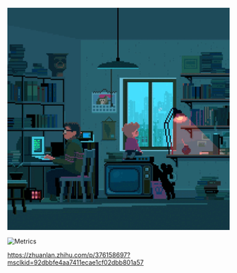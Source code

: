 ![](README.assets/codingbytherain.gif)

![Metrics](https://metrics.lecoq.io/TXC-ALON?template=classic&config.timezone=Asia%2FShanghai)
<!--
![TXC-ALON's Most used languages](https://github-readme-stats.vercel.app/api/top-langs?username=TXC-ALON&show_icons=true&count_private=true&theme=gotham)

![TXC-ALON's GitHub stats](https://github-readme-stats.vercel.app/api?username=TXC-ALON)](https://github.com/anuraghazra/github-readme-stats)

<!--
**TXC-ALON/TXC-ALON** is a ✨ _special_ ✨ repository because its `README.md` (this file) appears on your GitHub profile.

Here are some ideas to get you started:

- 🔭 I’m currently working on ...
- 🌱 I’m currently learning ...
- 👯 I’m looking to collaborate on ...
- 🤔 I’m looking for help with ...
- 💬 Ask me about ...
- 📫 How to reach me: ...
- 😄 Pronouns: ...
- ⚡ Fun fact: ...
-->
https://zhuanlan.zhihu.com/p/376158697?msclkid=92dbbfe4aa7411ecae1cf02dbb801a57
